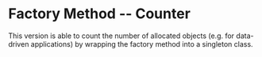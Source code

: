 # Factory Method -- Counter

This version is able to count the number of allocated objects (e.g. for data-driven applications)
by wrapping the factory method into a singleton class.
